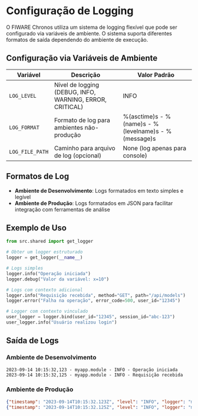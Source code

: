 # Configuração de Logging

O FIWARE Chronos utiliza um sistema de logging flexível que pode ser configurado via variáveis de ambiente. O sistema suporta diferentes formatos de saída dependendo do ambiente de execução.

## Configuração via Variáveis de Ambiente

| Variável | Descrição | Valor Padrão |
|----------|-----------|--------------|
| `LOG_LEVEL` | Nível de logging (DEBUG, INFO, WARNING, ERROR, CRITICAL) | INFO |
| `LOG_FORMAT` | Formato de log para ambientes não-produção | %(asctime)s - %(name)s - %(levelname)s - %(message)s |
| `LOG_FILE_PATH` | Caminho para arquivo de log (opcional) | None (log apenas para console) |

## Formatos de Log

- **Ambiente de Desenvolvimento**: Logs formatados em texto simples e legível
- **Ambiente de Produção**: Logs formatados em JSON para facilitar integração com ferramentas de análise

## Exemplo de Uso

```python
from src.shared import get_logger

# Obter um logger estruturado
logger = get_logger(__name__)

# Logs simples
logger.info("Operação iniciada")
logger.debug("Valor da variável: x=10")

# Logs com contexto adicional
logger.info("Requisição recebida", method="GET", path="/api/models")
logger.error("Falha na operação", error_code=500, user_id="12345")

# Logger com contexto vinculado
user_logger = logger.bind(user_id="12345", session_id="abc-123")
user_logger.info("Usuário realizou login")
```

## Saída de Logs

### Ambiente de Desenvolvimento
```
2023-09-14 10:15:32,123 - myapp.module - INFO - Operação iniciada
2023-09-14 10:15:32,125 - myapp.module - INFO - Requisição recebida
```

### Ambiente de Produção
```json
{"timestamp": "2023-09-14T10:15:32.123Z", "level": "INFO", "logger": "myapp.module", "message": "Operação iniciada", "app": "fiware-chronos"}
{"timestamp": "2023-09-14T10:15:32.125Z", "level": "INFO", "logger": "myapp.module", "message": "Requisição recebida", "app": "fiware-chronos", "method": "GET", "path": "/api/models"}
```
